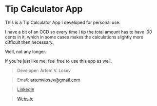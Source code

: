 Tip Calculator App
==================

This is a Tip Calculator App I developed for personal use.

I have a bit of an OCD so every time I tip the total amount has to have .00 cents in it, which in some cases makes the calculations slightly more difficult then necessary. 

Well, not any longer. 

If you're just like me, feel free to use this app as well. 

>Developer: Artem V. Losev

>Email: artemvlosev@gmail.com

>[LinkedIn](linkedin.com/in/artemlosev)

>[Website](artemlosev.com)